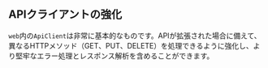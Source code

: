 ## APIクライアントの強化

`web`内の`ApiClient`は非常に基本的なものです。APIが拡張された場合に備えて、異なるHTTPメソッド（GET、PUT、DELETE）を処理できるように強化し、より堅牢なエラー処理とレスポンス解析を含めることができます。